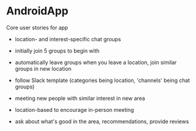 # AndroidApp

Core user stories for app

* location- and interest-specific chat groups
* initially join 5 groups to begin with
* automatically leave groups when you leave a location, join similar groups in new location 
* follow Slack template (categories being location, 'channels' being chat groups)

* meeting new people with similar interest in new area
* location-based to encourage in-person meeting
* ask about what's good in the area, recommendations, provide reviews
